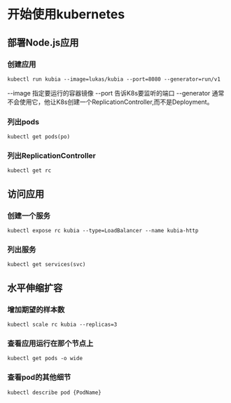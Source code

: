 # 开始使用kubernetes
## 部署Node.js应用
### 创建应用
    kubectl run kubia --image=lukas/kubia --port=8080 --generator=run/v1

--image 指定要运行的容器镜像
--port 告诉K8s要监听的端口
--generator 通常不会使用它，他让K8s创建一个ReplicationController,而不是Deployment。
### 列出pods
    kubectl get pods(po)
### 列出ReplicationController
    kubectl get rc

## 访问应用
### 创建一个服务
    kubectl expose rc kubia --type=LoadBalancer --name kubia-http
### 列出服务
    kubectl get services(svc)


## 水平伸缩扩容
### 增加期望的样本数
    kubectl scale rc kubia --replicas=3
### 查看应用运行在那个节点上
    kubectl get pods -o wide
### 查看pod的其他细节
    kubectl describe pod {PodName}